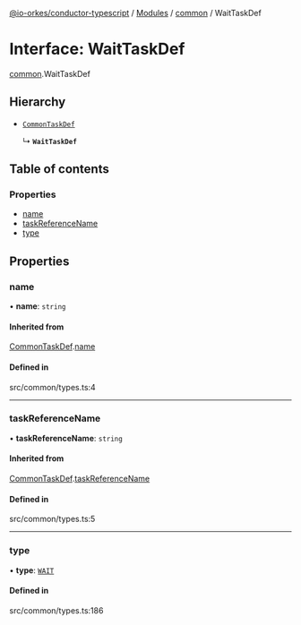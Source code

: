 [@io-orkes/conductor-typescript](../README.md) / [Modules](../modules.md) / [common](../modules/common.md) / WaitTaskDef

# Interface: WaitTaskDef

[common](../modules/common.md).WaitTaskDef

## Hierarchy

- [`CommonTaskDef`](common.CommonTaskDef.md)

  ↳ **`WaitTaskDef`**

## Table of contents

### Properties

- [name](common.WaitTaskDef.md#name)
- [taskReferenceName](common.WaitTaskDef.md#taskreferencename)
- [type](common.WaitTaskDef.md#type)

## Properties

### name

• **name**: `string`

#### Inherited from

[CommonTaskDef](common.CommonTaskDef.md).[name](common.CommonTaskDef.md#name)

#### Defined in

src/common/types.ts:4

___

### taskReferenceName

• **taskReferenceName**: `string`

#### Inherited from

[CommonTaskDef](common.CommonTaskDef.md).[taskReferenceName](common.CommonTaskDef.md#taskreferencename)

#### Defined in

src/common/types.ts:5

___

### type

• **type**: [`WAIT`](../enums/common.TaskType.md#wait)

#### Defined in

src/common/types.ts:186
